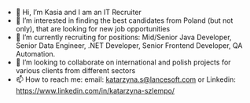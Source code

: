 - 👋 Hi, I’m Kasia and I am an IT Recruiter 
- 👀 I’m interested in finding the best candidates from Poland (but not only), that are looking for new job opportunities
- 🌱 I’m currently recruiting for positions: Mid/Senior Java Developer, Senior Data Engineer, .NET Developer, Senior Frontend Developer, QA Automation.
- 💞️ I’m looking to collaborate on international and polish projects for various clients from different sectors
- 📫 How to reach me: email: katarzyna.s@lancesoft.com or Linkedin: https://www.linkedin.com/in/katarzyna-szlempo/

<!---
katarzynaszlempo/katarzynaszlempo is a ✨ special ✨ repository because its `README.md` (this file) appears on your GitHub profile.
You can click the Preview link to take a look at your changes.
--->
